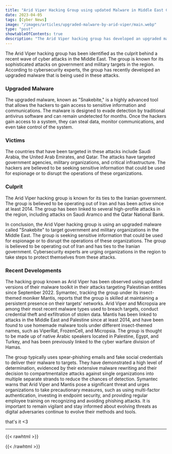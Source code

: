 ```yaml
---
title: "Arid Viper Hacking Group using updated Malware in Middle East Cyber Attacks"
date: 2023-04-05
tags: [Cyber News]
image: "/images/articles/upgraded-malware-by-arid-viper/main.webp"
type: "post"
showtableOfContents: true
description: "The Arid Viper hacking group has developed an upgraded malware which is being used in recent cyber attacks in the Middle East. Learn more in this article."
---
```


The Arid Viper hacking group has been identified as the culprit behind a recent wave of cyber attacks in the Middle East. The group is known for its sophisticated attacks on government and military targets in the region. According to cybersecurity experts, the group has recently developed an upgraded malware that is being used in these attacks.

### Upgraded Malware
The upgraded malware, known as "Snakebite," is a highly advanced tool that allows the hackers to gain access to sensitive information and communications. The malware is designed to evade detection by traditional antivirus software and can remain undetected for months. Once the hackers gain access to a system, they can steal data, monitor communications, and even take control of the system.

### Victims
The countries that have been targeted in these attacks include Saudi Arabia, the United Arab Emirates, and Qatar. The attacks have targeted government agencies, military organizations, and critical infrastructure. The hackers are believed to be seeking sensitive information that could be used for espionage or to disrupt the operations of these organizations.

### Culprit
The Arid Viper hacking group is known for its ties to the Iranian government. The group is believed to be operating out of Iran and has been active since at least 2014. The group has been linked to several high-profile attacks in the region, including attacks on Saudi Aramco and the Qatar National Bank.


In conclusion, the Arid Viper hacking group is using an upgraded malware called "Snakebite" to target government and military organizations in the Middle East. The group is seeking sensitive information that could be used for espionage or to disrupt the operations of these organizations. The group is believed to be operating out of Iran and has ties to the Iranian government. Cybersecurity experts are urging organizations in the region to take steps to protect themselves from these attacks.

### Recent Developments

The hacking group known as Arid Viper has been observed using updated versions of their malware toolkit in their attacks targeting Palestinian entities since September 2022. Symantec, tracking the group under its insect-themed moniker Mantis, reports that the group is skilled at maintaining a persistent presence on their targets' networks. Arid Viper and Micropsia are among their most recent malware types used to breach targets, conduct credential theft and exfiltration of stolen data. Mantis has been linked to attacks in the Middle East and Palestine since at least 2014, and have been found to use homemade malware tools under different insect-themed names, such as ViperRat, FrozenCell, and Micropsia. The group is thought to be made up of native Arabic speakers located in Palestine, Egypt, and Turkey, and has been previously linked to the cyber warfare division of Hamas.

The group typically uses spear-phishing emails and fake social credentials to deliver their malware to targets. They have demonstrated a high level of determination, evidenced by their extensive malware rewriting and their decision to compartmentalize attacks against single organizations into multiple separate strands to reduce the chances of detection. Symantec warns that Arid Viper and Mantis pose a significant threat and urges organizations to take precautionary measures, such as using multi-factor authentication, investing in endpoint security, and providing regular employee training on recognizing and avoiding phishing attacks. It is important to remain vigilant and stay informed about evolving threats as digital adversaries continue to evolve their methods and tools.

that's it <3

---

{{< rawhtml >}} 
<script src="https://utteranc.es/client.js"
        repo="mansoorbarri/website"
        issue-term="title"
        theme="github-light"
        crossorigin="anonymous"
        async>
</script>
{{< /rawhtml >}}